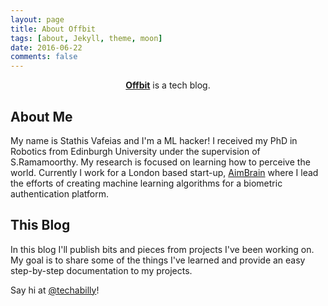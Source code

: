 ```yaml
---
layout: page
title: About Offbit
tags: [about, Jekyll, theme, moon]
date: 2016-06-22
comments: false
---
```

    
<center><a href="https://offbit.github.com"><b>Offbit</b></a> is a tech blog. </center> 


## About Me

My name is Stathis Vafeias and I'm a ML hacker! I received my PhD in Robotics from Edinburgh University under the supervision of S.Ramamoorthy. My research is focused on learning how to perceive the world. Currently I work for a London based start-up, [AimBrain](https://www.aimbrain.com) where I lead the efforts of creating machine learning algorithms for a biometric authentication platform.

## This Blog

In this blog I'll publish bits and pieces from projects I've been working on. My goal is to share
some of the things I've learned and provide an easy step-by-step documentation to my projects.

Say hi at [@techabilly](https://twitter.com/techabilly)!
